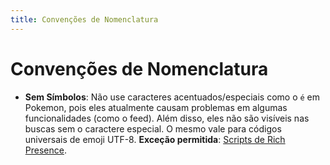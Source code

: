 ```yaml
---
title: Convenções de Nomenclatura
---
```


# Convenções de Nomenclatura

- **Sem Símbolos**: Não use caracteres acentuados/especiais como o `é` em Pokemon, pois eles atualmente causam problemas em algumas funcionalidades (como o feed). Além disso, eles não são visíveis nas buscas sem o caractere especial. O mesmo vale para códigos universais de emoji UTF-8. **Exceção permitida**: [Scripts de Rich Presence](/developer-docs/rich-presence).
